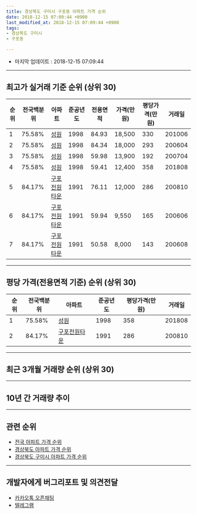 ```yaml
---
title: 경상북도 구미시 구포동 아파트 가격 순위
date: 2018-12-15 07:09:44 +0900
last_modified_at: 2018-12-15 07:09:44 +0900
tags:
- 경상북도 구미시
- 구포동

---
```


* 마지막 업데이트 : 2018-12-15 07:09:44

---

## 최고가 실거래 기준 순위 (상위 30)


|순위|전국백분위|아파트|준공년도|전용면적|가격(만원)|평당가격(만원)|거래일|
|---|---|---|---|---|---|---|---|
|1|75.58%|[성원](https://search.naver.com/search.naver?query=%EA%B2%BD%EC%83%81%EB%B6%81%EB%8F%84+%EA%B5%AC%EB%AF%B8%EC%8B%9C+%EA%B5%AC%ED%8F%AC%EB%8F%99+%EC%84%B1%EC%9B%90)|1998|84.93|18,500|330|201006|
|2|75.58%|[성원](https://search.naver.com/search.naver?query=%EA%B2%BD%EC%83%81%EB%B6%81%EB%8F%84+%EA%B5%AC%EB%AF%B8%EC%8B%9C+%EA%B5%AC%ED%8F%AC%EB%8F%99+%EC%84%B1%EC%9B%90)|1998|84.34|18,000|293|200604|
|3|75.58%|[성원](https://search.naver.com/search.naver?query=%EA%B2%BD%EC%83%81%EB%B6%81%EB%8F%84+%EA%B5%AC%EB%AF%B8%EC%8B%9C+%EA%B5%AC%ED%8F%AC%EB%8F%99+%EC%84%B1%EC%9B%90)|1998|59.98|13,900|192|200704|
|4|75.58%|[성원](https://search.naver.com/search.naver?query=%EA%B2%BD%EC%83%81%EB%B6%81%EB%8F%84+%EA%B5%AC%EB%AF%B8%EC%8B%9C+%EA%B5%AC%ED%8F%AC%EB%8F%99+%EC%84%B1%EC%9B%90)|1998|59.41|12,400|358|201808|
|5|84.17%|[구포전원타운](https://search.naver.com/search.naver?query=%EA%B2%BD%EC%83%81%EB%B6%81%EB%8F%84+%EA%B5%AC%EB%AF%B8%EC%8B%9C+%EA%B5%AC%ED%8F%AC%EB%8F%99+%EA%B5%AC%ED%8F%AC%EC%A0%84%EC%9B%90%ED%83%80%EC%9A%B4)|1991|76.11|12,000|286|200810|
|6|84.17%|[구포전원타운](https://search.naver.com/search.naver?query=%EA%B2%BD%EC%83%81%EB%B6%81%EB%8F%84+%EA%B5%AC%EB%AF%B8%EC%8B%9C+%EA%B5%AC%ED%8F%AC%EB%8F%99+%EA%B5%AC%ED%8F%AC%EC%A0%84%EC%9B%90%ED%83%80%EC%9A%B4)|1991|59.94|9,550|165|200606|
|7|84.17%|[구포전원타운](https://search.naver.com/search.naver?query=%EA%B2%BD%EC%83%81%EB%B6%81%EB%8F%84+%EA%B5%AC%EB%AF%B8%EC%8B%9C+%EA%B5%AC%ED%8F%AC%EB%8F%99+%EA%B5%AC%ED%8F%AC%EC%A0%84%EC%9B%90%ED%83%80%EC%9A%B4)|1991|50.58|8,000|143|200608|


---

## 평당 가격(전용면적 기준) 순위 (상위 30)


|순위|전국백분위|아파트|준공년도|평당가격(만원)|거래일|
|---|---|---|---|---|---|
|1|75.58%|[성원](https://search.naver.com/search.naver?query=%EA%B2%BD%EC%83%81%EB%B6%81%EB%8F%84+%EA%B5%AC%EB%AF%B8%EC%8B%9C+%EA%B5%AC%ED%8F%AC%EB%8F%99+%EC%84%B1%EC%9B%90)|1998|358|201808|
|2|84.17%|[구포전원타운](https://search.naver.com/search.naver?query=%EA%B2%BD%EC%83%81%EB%B6%81%EB%8F%84+%EA%B5%AC%EB%AF%B8%EC%8B%9C+%EA%B5%AC%ED%8F%AC%EB%8F%99+%EA%B5%AC%ED%8F%AC%EC%A0%84%EC%9B%90%ED%83%80%EC%9A%B4)|1991|286|200810|


---

## 최근 3개월 거래량 순위 (상위 30)


<div style="width:100%;">
    <canvas id="deal_count_ranking" height="250"></canvas>
</div>


<script>
new Chart(document.getElementById("deal_count_ranking"), {
    type: 'horizontalBar',
    data: {
        labels: ['성원', '구포전원타운'],
        datasets: [{
            label: '실거래 수',
            data: [12, 6],
            borderColor: "rgba(255, 0, 128, 1)",
            backgroundColor: "rgba(255, 0, 128, 0.5)",
            fill: false,
        }]
    },
    options: {
        responsive: true,
        title: {
            display: true,
            text: '최근 3개월 거래량 순위'
        },
        tooltips: {
            mode: 'index',
            intersect: false,
            callbacks: {
                title: function(tooltipItems, data) {
                    return "실거래 수:";
                },
                label: function(tooltipItem, data) {
                    return data.labels[tooltipItem.index] + ": " + tooltipItem.xLabel;
                }
            }
        },
        hover: {
            mode: 'nearest',
            intersect: true
        },
        scales: {
            xAxes: [{
                display: true,
                scaleLabel: {
                    display: true,
                    labelString: '실거래 수'
                },
                ticks: {
                    suggestedMin: 0,
                }
            }],
            yAxes: [{
                display: true,
                ticks: {
                    autoSkip: false,
                    callback: function(value, index, values) {
                        if (value.length > 15)
                            return value.substr(0, 13) + "...";
                        else
                            return value;
                    }
                },
                scaleLabel: {
                    display: false,
                }
            }]
        }
    }
});

</script>


---

## 10년 간 거래량 추이


<div style="width:100%;">
    <canvas id="deal_progress" height="250"></canvas>
</div>

<script>
new Chart(document.getElementById("deal_progress"), {
    type: 'line',
    data: {
        labels: ['200812','200901','200902','200903','200904','200905','200906','200907','200908','200909','200910','200911','200912','201001','201002','201003','201004','201005','201006','201007','201008','201009','201010','201011','201012','201101','201102','201103','201104','201105','201106','201107','201108','201109','201110','201111','201112','201201','201202','201203','201204','201205','201206','201207','201208','201209','201210','201211','201212','201301','201302','201303','201304','201305','201306','201307','201308','201309','201310','201311','201312','201401','201402','201403','201404','201405','201406','201407','201408','201409','201410','201411','201412','201501','201502','201503','201504','201505','201506','201507','201508','201509','201510','201511','201512','201601','201602','201603','201604','201605','201606','201607','201608','201609','201610','201611','201612','201701','201702','201703','201704','201705','201706','201707','201708','201709','201710','201711','201712','201801','201802','201803','201804','201805','201806','201807','201808','201809','201810','201811','201812'],
        datasets: [{
            label: '실거래 수',
            pointRadius: 1,
            data: [4, 6, 6, 12, 6, 8, 6, 7, 9, 8, 10, 2, 8, 11, 7, 5, 8, 3, 11, 3, 19, 27, 31, 15, 53, 24, 10, 29, 32, 16, 24, 12, 17, 11, 15, 13, 19, 8, 10, 17, 11, 16, 8, 13, 11, 10, 15, 7, 12, 13, 8, 34, 21, 18, 9, 12, 6, 15, 14, 7, 8, 9, 14, 9, 9, 6, 13, 15, 11, 9, 11, 13, 9, 11, 6, 7, 8, 7, 11, 8, 9, 11, 13, 11, 8, 3, 6, 16, 7, 17, 10, 13, 15, 9, 8, 9, 11, 8, 9, 8, 8, 4, 9, 5, 6, 13, 9, 10, 4, 8, 8, 8, 9, 6, 6, 16, 12, 11, 11, 5, 2],
            borderColor: "rgba(255, 201, 14, 1)",
            backgroundColor: "rgba(255, 201, 14, 0.5)",
            fill: true,
        }]
    },
    options: {
        responsive: true,
        title: {
            display: true,
            text: '10년간 거래량 추이'
        },
        tooltips: {
            mode: 'index',
            intersect: false,
        },
        hover: {
            mode: 'nearest',
            intersect: true
        },
        scales: {
            xAxes: [{
                display: true,
                scaleLabel: {
                    display: true,
                    labelString: '년/월'
                }
            }],
            yAxes: [{
                display: true,
                ticks: {
                    suggestedMin: 0,
                },
                scaleLabel: {
                    display: true,
                    labelString: '실거래 수'
                }
            }]
        }
    }
});

</script>


---

## 관련 순위

- [전국 아파트 가격 순위](https://inasie.github.io/apt-ranking/전국)
- [경상북도 아파트 가격 순위](https://inasie.github.io/apt-ranking/경상북도)
- [경상북도 구미시 아파트 가격 순위](https://inasie.github.io/apt-ranking/경상북도-구미시)


---

## 개발자에게 버그리포트 및 의견전달

- [카카오톡 오픈채팅](https://open.kakao.com/o/gLJUAP4)
- [텔레그램](https://t.me/inasie)

